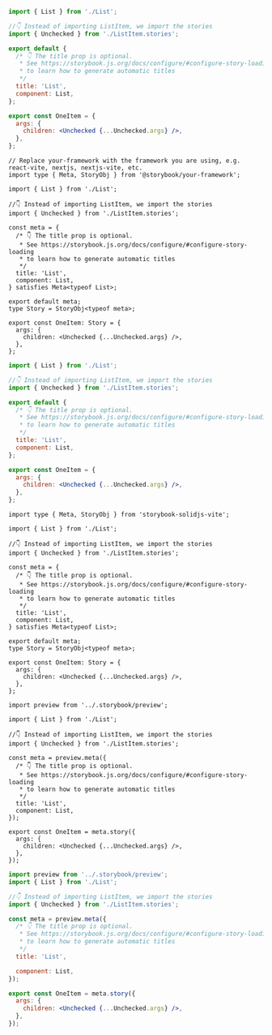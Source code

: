 ```jsx filename="List.stories.js|jsx" renderer="react" language="js" tabTitle="CSF 3"
import { List } from './List';

//👇 Instead of importing ListItem, we import the stories
import { Unchecked } from './ListItem.stories';

export default {
  /* 👇 The title prop is optional.
   * See https://storybook.js.org/docs/configure/#configure-story-loading
   * to learn how to generate automatic titles
   */
  title: 'List',
  component: List,
};

export const OneItem = {
  args: {
    children: <Unchecked {...Unchecked.args} />,
  },
};
```

```tsx filename="List.stories.ts|tsx" renderer="react" language="ts" tabTitle="CSF 3"
// Replace your-framework with the framework you are using, e.g. react-vite, nextjs, nextjs-vite, etc.
import type { Meta, StoryObj } from '@storybook/your-framework';

import { List } from './List';

//👇 Instead of importing ListItem, we import the stories
import { Unchecked } from './ListItem.stories';

const meta = {
  /* 👇 The title prop is optional.
   * See https://storybook.js.org/docs/configure/#configure-story-loading
   * to learn how to generate automatic titles
   */
  title: 'List',
  component: List,
} satisfies Meta<typeof List>;

export default meta;
type Story = StoryObj<typeof meta>;

export const OneItem: Story = {
  args: {
    children: <Unchecked {...Unchecked.args} />,
  },
};
```

```jsx filename="List.stories.js|jsx" renderer="solid" language="js"
import { List } from './List';

//👇 Instead of importing ListItem, we import the stories
import { Unchecked } from './ListItem.stories';

export default {
  /* 👇 The title prop is optional.
   * See https://storybook.js.org/docs/configure/#configure-story-loading
   * to learn how to generate automatic titles
   */
  title: 'List',
  component: List,
};

export const OneItem = {
  args: {
    children: <Unchecked {...Unchecked.args} />,
  },
};
```

```tsx filename="List.stories.ts|tsx" renderer="solid" language="ts"
import type { Meta, StoryObj } from 'storybook-solidjs-vite';

import { List } from './List';

//👇 Instead of importing ListItem, we import the stories
import { Unchecked } from './ListItem.stories';

const meta = {
  /* 👇 The title prop is optional.
   * See https://storybook.js.org/docs/configure/#configure-story-loading
   * to learn how to generate automatic titles
   */
  title: 'List',
  component: List,
} satisfies Meta<typeof List>;

export default meta;
type Story = StoryObj<typeof meta>;

export const OneItem: Story = {
  args: {
    children: <Unchecked {...Unchecked.args} />,
  },
};
```

```tsx filename="List.stories.ts|tsx" renderer="react" language="ts" tabTitle="CSF Next 🧪"
import preview from '../.storybook/preview';

import { List } from './List';

//👇 Instead of importing ListItem, we import the stories
import { Unchecked } from './ListItem.stories';

const meta = preview.meta({
  /* 👇 The title prop is optional.
   * See https://storybook.js.org/docs/configure/#configure-story-loading
   * to learn how to generate automatic titles
   */
  title: 'List',
  component: List,
});

export const OneItem = meta.story({
  args: {
    children: <Unchecked {...Unchecked.args} />,
  },
});
```

<!-- JS snippets still needed while providing both CSF 3 & Next -->

```jsx filename="List.stories.js|jsx" renderer="react" language="js" tabTitle="CSF Next 🧪"
import preview from '../.storybook/preview';
import { List } from './List';

//👇 Instead of importing ListItem, we import the stories
import { Unchecked } from './ListItem.stories';

const meta = preview.meta({
  /* 👇 The title prop is optional.
   * See https://storybook.js.org/docs/configure/#configure-story-loading
   * to learn how to generate automatic titles
   */
  title: 'List',

  component: List,
});

export const OneItem = meta.story({
  args: {
    children: <Unchecked {...Unchecked.args} />,
  },
});
```
